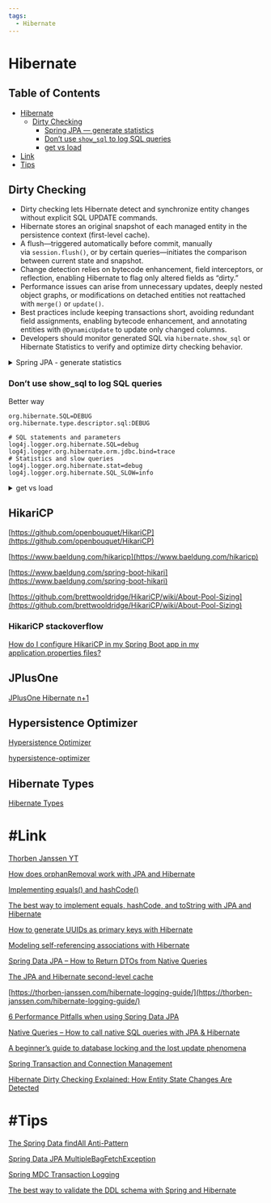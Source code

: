 ```yaml
---
tags:
  - Hibernate
---
```


# Hibernate

## Table of Contents
- [Hibernate](#hibernate)
  - [Dirty Checking](#dirty-checking)
    - [Spring&nbsp;JPA&nbsp;— generate statistics](#spring-jpa---generate-statistics)
    - [Don’t use `show_sql` to log SQL queries](#dont-use-show_sql-to-log-sql-queries)
    - [get vs load](#get-vs-load)
- [Link](#link)
- [Tips](#tips)

## Dirty Checking

- Dirty checking lets Hibernate detect and synchronize entity changes without explicit SQL UPDATE commands.
- Hibernate stores an original snapshot of each managed entity in the persistence context (first-level cache).
- A flush—triggered automatically before commit, manually via `session.flush()`, or by certain queries—initiates the comparison between current state and snapshot.
- Change detection relies on bytecode enhancement, field interceptors, or reflection, enabling Hibernate to flag only altered fields as “dirty.”
- Performance issues can arise from unnecessary updates, deeply nested object graphs, or modifications on detached entities not reattached with `merge()` or `update()`.
- Best practices include keeping transactions short, avoiding redundant field assignments, enabling bytecode enhancement, and annotating entities with `@DynamicUpdate` to update only changed columns.
- Developers should monitor generated SQL via `hibernate.show_sql` or Hibernate Statistics to verify and optimize dirty checking behavior.

<details>
<summary>Spring JPA - generate statistics</summary>

## Spring JPA - generate statistics
```
spring.jpa.properties.hibernate.generate_statistics=true
```
</details>

### Don’t use show_sql to log SQL queries
Better way
```
org.hibernate.SQL=DEBUG
org.hibernate.type.descriptor.sql:DEBUG

# SQL statements and parameters
log4j.logger.org.hibernate.SQL=debug
log4j.logger.org.hibernate.orm.jdbc.bind=trace
# Statistics and slow queries
log4j.logger.org.hibernate.stat=debug
log4j.logger.org.hibernate.SQL_SLOW=info
```


<details>
<summary>get vs load</summary>

## get vs load

| **Feature**                        | **get()**                                          | **load()**                                                    |
| ---------------------------------- | -------------------------------------------------- | -------------------------------------------------------------- |
| **Loading Strategy**               | Eager loading (immediate database query)           | Lazy loading (proxy object, data fetched on access)            |
| **Return Value (if exists)**       | Actual object                                      | Proxy object                                                   |
| **Database Query**                 | Executes immediately                               | Executes when a property is accessed                           |
| **Return Value (if not exists)**   | null                                              | Results in an **ObjectNotFoundException** when accessing properties |
| **Hibernate Cache**                | Retrieves from the cache if present               | Still returns proxy even if cached                             |

</details>

## HikariCP

[https://github.com/openbouquet/HikariCP](https://github.com/openbouquet/HikariCP)

[https://www.baeldung.com/hikaricp](https://www.baeldung.com/hikaricp)

[https://www.baeldung.com/spring-boot-hikari](https://www.baeldung.com/spring-boot-hikari)

[https://github.com/brettwooldridge/HikariCP/wiki/About-Pool-Sizing](https://github.com/brettwooldridge/HikariCP/wiki/About-Pool-Sizing)

### HikariCP stackoverflow

[How do I configure HikariCP in my Spring Boot app in my application.properties files?](https://stackoverflow.com/questions/26490967/how-do-i-configure-hikaricp-in-my-spring-boot-app-in-my-application-properties-f)

## JPlusOne

[JPlusOne Hibernate n+1](https://github.com/adgadev/jplusone)

## Hypersistence Optimizer

[Hypersistence Optimizer](https://vladmihalcea.com/hypersistence-optimizer/)

[hypersistence-optimizer](https://github.com/vladmihalcea/hypersistence-optimizer)


## Hibernate Types

[Hibernate Types](https://github.com/vladmihalcea/hibernate-types)


# #Link 

[Thorben Janssen YT](https://www.youtube.com/channel/UCYeDPubBiFCZXIOgGYoyADw)

[How does orphanRemoval work with JPA and Hibernate](https://vladmihalcea.com/orphanremoval-jpa-hibernate/)

[Implementing equals() and hashCode()](https://thorben-janssen.com/ultimate-guide-to-implementing-equals-and-hashcode-with-hibernate/)

[The best way to implement equals, hashCode, and toString with JPA and Hibernate](https://vladmihalcea.com/the-best-way-to-implement-equals-hashcode-and-tostring-with-jpa-and-hibernate/)

[How to generate UUIDs as primary keys with Hibernate](https://thorben-janssen.com/generate-uuids-primary-keys-hibernate/)

[Modeling self-referencing associations with Hibernate](https://thorben-janssen.com/self-referencing-associations/?ck_subscriber_id=198329661)

[Spring Data JPA – How to Return DTOs from Native Queries](https://thorben-janssen.com/spring-data-jpa-dto-native-queries/)

[The JPA and Hibernate second-level cache](https://vladmihalcea.com/jpa-hibernate-second-level-cache/)

[https://thorben-janssen.com/hibernate-logging-guide/](https://thorben-janssen.com/hibernate-logging-guide/)

[6 Performance Pitfalls when using Spring Data JPA](https://thorben-janssen.com/6-performance-pitfalls-when-using-spring-data-jpa/)

[Native Queries – How to call native SQL queries with JPA & Hibernate](https://thorben-janssen.com/jpa-native-queries/)

[A beginner’s guide to database locking and the lost update phenomena](https://vladmihalcea.com/a-beginners-guide-to-database-locking-and-the-lost-update-phenomena/)

[Spring Transaction and Connection Management](https://vladmihalcea.com/spring-transaction-connection-management/)

[Hibernate Dirty Checking Explained: How Entity State Changes Are Detected](https://www.javacodegeeks.com/2025/07/hibernate-dirty-checking-explained-how-entity-state-changes-are-detected.html)

# #Tips 

[The Spring Data findAll Anti-Pattern](https://vladmihalcea.com/spring-data-findall-anti-pattern/)

[Spring Data JPA MultipleBagFetchException](https://vladmihalcea.com/spring-data-jpa-multiplebagfetchexception/)

[Spring MDC Transaction Logging](https://vladmihalcea.com/spring-mdc-transaction-logging/)

[The best way to validate the DDL schema with Spring and Hibernate](https://vladmihalcea.com/validate-ddl-schema-spring-hibernate/)

